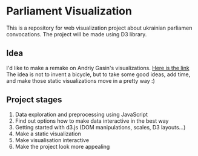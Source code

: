 # Parliament Visualization
This is a repository for web visualization project about ukrainian parliamen convocations.
The project will be made using D3 library.
## Idea
I'd like to make a remake on Andriy Gasin's visualizations. [Here is the link](https://github.com/andriy-gazin/mps)
The idea is not to invent a bicycle, but to take some good ideas, add time, and make those static visualizations move in a pretty way :)
## Project stages
1) Data exploration and preprocessing using JavaScript
2) Find out options how to make data interactive in the best way
3) Getting started with d3.js (DOM manipulations, scales, D3 layouts...)
4) Make a static visualization
5) Make visualisation interactive
6) Make the project look more appealing
